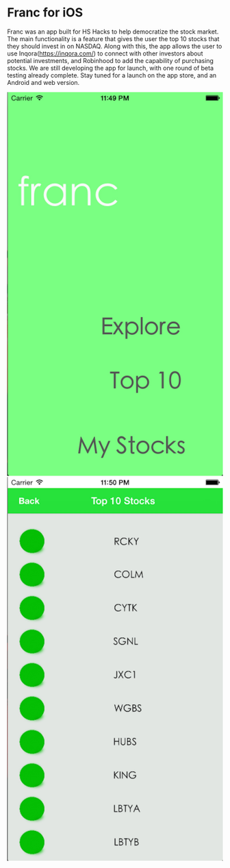 # Franc for iOS
Franc was an app built for HS Hacks to help democratize the stock market. The main functionality
is a feature that gives the user the top 10 stocks that they should invest in on NASDAQ. Along with this, 
the app allows the user to use Inqora(https://inqora.com/) to connect with other investors about potential investments, and Robinhood to add the capability of purchasing stocks. We are still developing the app for launch, with one round of beta testing already complete. Stay tuned for a launch on the app store, and an Android and web 
version.


![alt tag](https://raw.githubusercontent.com/gravityshouldbenaut/franc-ios/master/mainFranc.jpg)
![alt tag](https://raw.githubusercontent.com/gravityshouldbenaut/franc-ios/master/topTenFranc.jpg)
